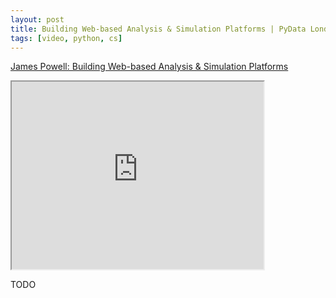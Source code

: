 ```yaml
---
layout: post
title: Building Web-based Analysis & Simulation Platforms | PyData London 2017
tags: [video, python, cs]
---
```


[James Powell: Building Web-based Analysis & Simulation Platforms](https://www.youtube.com/watch?v=eEXKIp8h0T0)


<!--more-->

<iframe width="80%" height="300px"
src="https://www.youtube.com/embed/eEXKIp8h0T0">
</iframe>

TODO